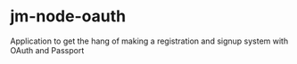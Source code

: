 # jm-node-oauth
Application to get the hang of making a registration and signup system with OAuth and Passport
